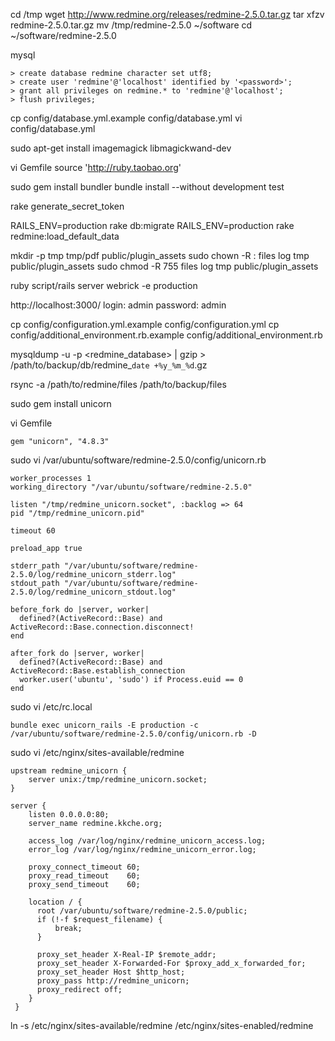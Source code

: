 
cd /tmp
wget http://www.redmine.org/releases/redmine-2.5.0.tar.gz
tar xfzv redmine-2.5.0.tar.gz
mv /tmp/redmine-2.5.0 ~/software
cd ~/software/redmine-2.5.0

mysql

```
> create database redmine character set utf8;
> create user 'redmine'@'localhost' identified by '<password>';
> grant all privileges on redmine.* to 'redmine'@'localhost';
> flush privileges;
```

cp config/database.yml.example config/database.yml
vi config/database.yml

sudo apt-get install imagemagick libmagickwand-dev

vi Gemfile
source 'http://ruby.taobao.org'

sudo gem install bundler
bundle install --without development test

rake generate_secret_token

RAILS_ENV=production rake db:migrate
RAILS_ENV=production rake redmine:load_default_data

mkdir -p tmp tmp/pdf public/plugin_assets
sudo chown -R <user>:<group> files log tmp public/plugin_assets
sudo chmod -R 755 files log tmp public/plugin_assets

ruby script/rails server webrick -e production

http://localhost:3000/
login: admin
password: admin

cp config/configuration.yml.example config/configuration.yml
cp config/additional_environment.rb.example config/additional_environment.rb

mysqldump -u <username> -p<password> <redmine_database> | gzip > /path/to/backup/db/redmine_`date +%y_%m_%d`.gz

rsync -a /path/to/redmine/files /path/to/backup/files

sudo gem install unicorn

vi Gemfile

```
gem "unicorn", "4.8.3"
```

sudo vi /var/ubuntu/software/redmine-2.5.0/config/unicorn.rb

```
worker_processes 1
working_directory "/var/ubuntu/software/redmine-2.5.0"

listen "/tmp/redmine_unicorn.socket", :backlog => 64
pid "/tmp/redmine_unicorn.pid"

timeout 60

preload_app true

stderr_path "/var/ubuntu/software/redmine-2.5.0/log/redmine_unicorn_stderr.log"
stdout_path "/var/ubuntu/software/redmine-2.5.0/log/redmine_unicorn_stdout.log"

before_fork do |server, worker|
  defined?(ActiveRecord::Base) and ActiveRecord::Base.connection.disconnect!
end

after_fork do |server, worker|
  defined?(ActiveRecord::Base) and ActiveRecord::Base.establish_connection
  worker.user('ubuntu', 'sudo') if Process.euid == 0
end
```

sudo vi /etc/rc.local

```
bundle exec unicorn_rails -E production -c /var/ubuntu/software/redmine-2.5.0/config/unicorn.rb -D
```

sudo vi /etc/nginx/sites-available/redmine

```
upstream redmine_unicorn { 
    server unix:/tmp/redmine_unicorn.socket;
}

server {
    listen 0.0.0.0:80;
    server_name redmine.kkche.org;

    access_log /var/log/nginx/redmine_unicorn_access.log;
    error_log /var/log/nginx/redmine_unicorn_error.log;
 
    proxy_connect_timeout 60;
    proxy_read_timeout    60;
    proxy_send_timeout    60;

    location / {
      root /var/ubuntu/software/redmine-2.5.0/public;
      if (!-f $request_filename) { 
          break;
      }
      
      proxy_set_header X-Real-IP $remote_addr;
      proxy_set_header X-Forwarded-For $proxy_add_x_forwarded_for;
      proxy_set_header Host $http_host; 
      proxy_pass http://redmine_unicorn;
      proxy_redirect off; 
    }
 }
```

ln -s /etc/nginx/sites-available/redmine /etc/nginx/sites-enabled/redmine

